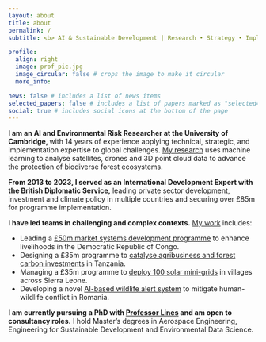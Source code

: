 ```yaml
---
layout: about
title: about
permalink: /
subtitle: <b> AI & Sustainable Development | Research • Strategy • Implementation </b>

profile:
  align: right
  image: prof_pic.jpg
  image_circular: false # crops the image to make it circular
  more_info:

news: false # includes a list of news items
selected_papers: false # includes a list of papers marked as "selected={true}"
social: true # includes social icons at the bottom of the page
---
```


<b>I am an AI and Environmental Risk Researcher at the University of Cambridge, </b> with 14 years of experience applying technical, strategic, and implementation expertise to global challenges. [My research](projects/8_project) uses machine learning to analyse satellites, drones and 3D point cloud data to advance the protection of biodiverse forest ecosystems.

<b>From 2013 to 2023, I served as an International Development Expert with the British Diplomatic Service,</b> leading private sector development, investment and climate policy in multiple countries and securing over £85m for programme implementation.

<b>I have led teams in challenging and complex contexts.</b> [My work](projects) includes:

- Leading a [£50m market systems development programme](https://www.elan-rdc.com/home) to enhance livelihoods in the Democratic Republic of Congo.
- Designing a £35m programme to [catalyse agribusiness and forest carbon investments](https://devtracker.fcdo.gov.uk/programme/GB-GOV-1-300116/summary) in Tanzania.
- Managing a £35m programme to [deploy 100 solar mini-grids](https://devtracker.fcdo.gov.uk/programme/GB-GOV-1-300303/summary) in villages across Sierra Leone.
- Developing a novel [AI-based wildlife alert system](https://github.com/ratsakatika/camera-traps) to mitigate human-wildlife conflict in Romania.

<b>I am currently pursuing a PhD with [Professor Lines](https://www.linesresearchgroup.com/) and am open to consultancy roles.</b> I hold Master’s degrees in Aerospace Engineering, Engineering for Sustainable Development and Environmental Data Science.
